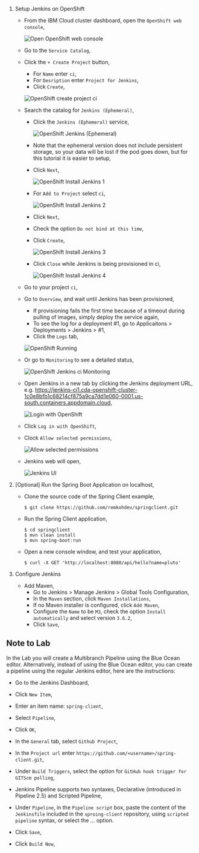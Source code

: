 1. Setup Jenkins on OpenShift

	* From the IBM Cloud cluster dashboard, open the `OpenShift web console`,

		![Open OpenShift web console](../images/ibmcloud-openshift-web-console.png)

	* Go to the `Service Catalog`,
	* Click the `+ Create Project` button,
    	* For `Name` enter `ci`,
    	* For `Desription` enter `Project for Jenkins`,
    	* Click `Create`,

		![OpenShift create project ci](../images/openshift-create-project-ci.png)

	* Search the catalog for `Jenkins (Ephemeral)`, 
    	* Click the `Jenkins (Ephemeral)` service,

			![OpenShift Jenkins (Ephemeral)](../images/os-jenkins-ephemeral-service.png)

    	* Note that the ephemeral version does not include persistent storage, so your data will be lost if the pod goes down, but for this tutorial it is easier to setup,
    	* Click `Next`,

			![OpenShift Install Jenkins 1](../images/jenkins-1.png)

    	* For `Add to Project` select `ci`,

			![OpenShift Install Jenkins 2](../images/jenkins-2.png)

    	* Click `Next`,
    	* Check the option `Do not bind at this time`,
    	* Click `Create`,

			![OpenShift Install Jenkins 3](../images/jenkins-3.png)

    	* Click `Close` while Jenkins is being provisioned in ci,

			![OpenShift Install Jenkins 4](../images/jenkins-4.png)

  	* Go to your project `ci`,
  	* Go to `Overview`, and wait until Jenkins has been provisioned,
    	* If provisioning fails the first time because of a timeout during pulling of images, simply deploy the service again,
    	* To see the log for a deployment #1, go to Applicaitons > Deployments > Jenkins > #1,
    	* Click the `Logs` tab,

		![OpenShift Running](../images/oc-jenkins-running.png)


  	* Or go to `Monitoring` to see a detailed status,

		![OpenShift Jenkins ci Monitoring](../images/jenkins-ci-monitoring.png)

	* Open Jenkins in a new tab by clicking the Jenkins deployment URL, e.g. https://jenkins-ci1.cda-openshift-cluster-1c0e8bfb1c68214cf875a9ca7dd1e060-0001.us-south.containers.appdomain.cloud,

		![Login with OpenShift](../images/oc-login-with-openshift.png)

	* Click `Log in with OpenShift`,
	* Clock `Allow selected permissions`,

		![Allow selected permissions](../images/oc-allow-selected-permissions.png)

	* Jenkins web will open,

		![Jenkins UI](../images/oc-jenkins-ui.png)


2. [Optional] Run the Spring Boot Application on localhost,

	* Clone the source code of the Spring Client example,

		```console
		$ git clone https://github.com/remkohdev/springclient.git
		```

	* Run the Spring Client application,

		```console
		$ cd springclient
		$ mvn clean install
		$ mvn spring-boot:run
		```

	* Open a new console window, and test your application,

		```console
		$ curl -X GET 'http://localhost:8080/api/hello?name=pluto'
		```

3. Configure Jenkins

	* Add Maven,
    	* Go to Jenkins > Manage Jenkins > Global Tools Configuration,
    	* In the `Maven` section, click `Maven Installations`,
    	* If no Maven installer is configured, click `Add Maven`,
    	* Configure the `Name` to be `M3`, check the option `Install automatically` and select version `3.6.2`,
    	* Click `Save`,


## Note to Lab

In the Lab you will create a Multibranch Pipeline using the Blue Ocean editor. Alternatively, instead of using the Blue Ocean editor, you can create a pipeline using the regular Jenkins editor, here are the instructions:

* Go to the Jenkins Dashboard,
* Click `New Item`,
* Enter an item name: `spring-client`,
* Select `Pipeline`,
* Click `OK`,

* In the `General` tab, select `Github Project`,
* In the `Project url` enter `https://github.com/<username>/spring-client.git`,
* Under `Build Triggers`, select the option for `GitHub hook trigger for GITScm polling`,

* Jenkins Pipeline supports two syntaxes, Declarative (introduced in Pipeline 2.5) and Scripted Pipeline,
* Under `Pipeline`, in the `Pipeline script` box, paste the content of the `Jenkinsfile` included in the `sproing-client` repository, using `scripted pipeline` syntax, or select the ... option.
* Click `Save`,
* Click `Build Now`,